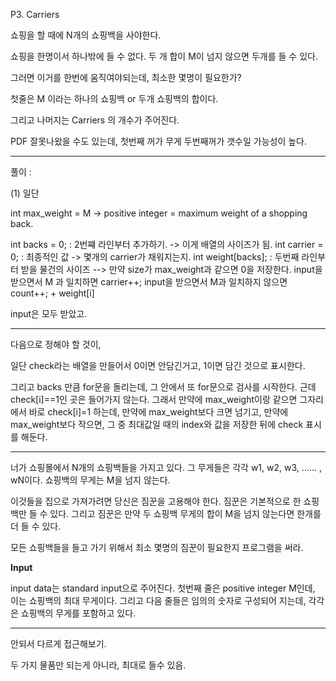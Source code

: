 P3. Carriers

쇼핑을 할 때에 N개의 쇼핑백을 사야한다.

쇼핑을 한명이서 하나밖에 들 수 없다. 두 개 합이 M이 넘지 않으면 두개를 들 수 있다.

그러면 이거를 한번에 움직여야되는데, 최소한 몇명이 필요한가?

첫줄은 M 이라는 하나의 쇼핑백 or 두개 쇼핑백의 합이다.

그리고 나머지는 Carriers 의 개수가 주어진다. 

PDF 잘못나왔을 수도 있는데, 첫번째 꺼가 무게 두번째꺼가 갯수일 가능성이 높다.

--------

풀이 : 

(1) 일단 

int max_weight = M -> positive integer = maximum weight of a shopping back.

int backs = 0; : 2번쨰 라인부터 추가하기. -> 이게 배열의 사이즈가 됨.
int carrier = 0; : 최종적인 값 -> 몇개의 carrier가 채워지는지.
int weight[backs]; : 두번째 라인부터 받을 물건의 사이즈 --> 만약 size가 max_weight과 같으면 0을 저장한다.
input을 받으면서 M 과 일치하면 carrier++; 
input을 받으면서 M과 일치하지 않으면 count++; + weight[i] 

input은 모두 받았고.

------------

다음으로 정해야 할 것이, 

일단 check라는 배열을 만들어서 0이면 안담긴거고, 1이면 담긴 것으로 표시한다.

그리고 backs 만큼 for문을 돌리는데, 그 안에서 또 for문으로 검사를 시작한다. 
근데 check[i]==1인 곳은 들어가지 않는다.
그래서 만약에 max_weight이랑 같으면 그자리에서 바로 check[i]=1 하는데, 
만약에 max_weight보다 크면 넘기고,
만약에 max_weight보다 작으면, 그 중 최대값일 때의 index와 값을 저장한 뒤에 check 표시를 해둔다.

---------------

너가 쇼핑몰에서 N개의 쇼핑백들을 가지고 있다. 그 무게들은 각각 w1, w2, w3, ...... , wN이다. 쇼핑백의 무게는 M을 넘지 않는다.

이것들을 집으로 가져가려면 당신은 짐꾼을 고용해야 한다. 짐꾼은 기본적으로 한 쇼핑백만 들 수 있다. 그리고 짐꾼은 만약 두 쇼핑백 무게의 합이 M을 넘지 않는다면 한개를 더 들 수 있다.

모든 쇼핑백들을 들고 가기 위해서 최소 몇명의 짐꾼이 필요한지 프로그램을 써라.

**Input**

input data는 standard input으로 주어진다. 첫번째 줄은 positive integer M인데, 이는 쇼핑백의 최대 무게이다. 그리고 다음 줄들은 임의의 숫자로 구성되어 지는데, 각각은 쇼핑백의 무게를 포함하고 있다.



----------------------

안되서 다르게 접근해보기.

두 가지 물품만 되는게 아니라, 최대로 들수 있음.

